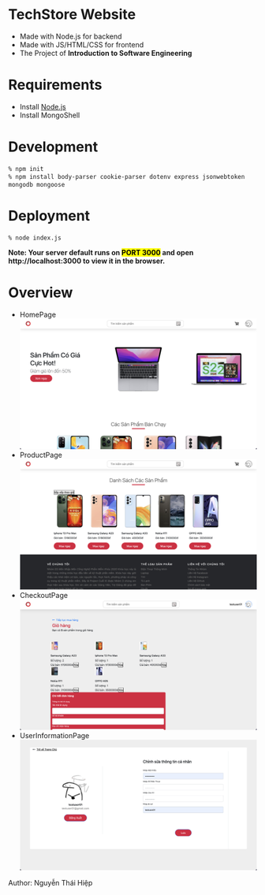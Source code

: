 # TechStore Website

- Made with Node.js for backend
- Made with JS/HTML/CSS for frontend
- The Project of **Introduction to Software Engineering**

# Requirements

- Install [Node.js](https://nodejs.org/en/)
- Install MongoShell

# Development

```
% npm init
% npm install body-parser cookie-parser dotenv express jsonwebtoken mongodb mongoose
```

# Deployment

```
% node index.js
```

**Note: Your server default runs on <mark>PORT 3000</mark> and open http://localhost:3000 to view it in the browser.**

# Overview

- HomePage
  ![home](./overview/home.png)
- ProductPage
  ![product](./overview/product.png)
- CheckoutPage
  ![checkout](./overview/checkout.png)
- UserInformationPage
  ![user](./overview/user.png)

Author: Nguyễn Thái Hiệp
